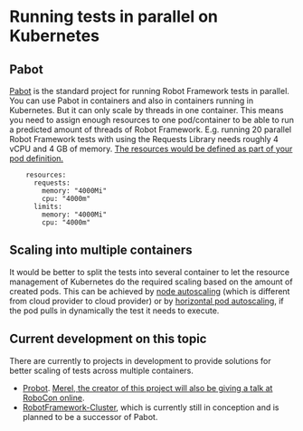 # Running tests in parallel on Kubernetes
## Pabot
[Pabot](https://pabot.org/) is the standard project for running Robot Framework tests in parallel. You can use Pabot in containers and also in containers running in Kubernetes. But it can only scale by threads in one container. This means you need to assign enough resources to one pod/container to be able to run a predicted amount of threads of Robot Framework. E.g. running 20 parallel Robot Framework tests with using the Requests Library needs roughly 4 vCPU and 4 GB of memory.
[The resources would be defined as part of your pod definition.](https://kubernetes.io/docs/concepts/configuration/manage-resources-containers/)
```
    resources:
      requests:
        memory: "4000Mi"
        cpu: "4000m"
      limits:
        memory: "4000Mi"
        cpu: "4000m"
```

## Scaling into multiple containers
It would be better to split the tests into several container to let the resource management of Kubernetes do the required scaling based on the amount of created pods. This can be achieved by [node autoscaling](https://cloud.google.com/kubernetes-engine/docs/concepts/cluster-autoscaler) (which is different from cloud provider to cloud provider) or by [horizontal pod autoscaling](https://kubernetes.io/de/docs/tasks/run-application/horizontal-pod-autoscale/), if the pod pulls in dynamically the test it needs to execute. 

## Current development on this topic
There are currently to projects in development to provide solutions for better scaling of tests across multiple containers.
- [Probot](https://github.com/mwfoekens/Probot). [Merel, the creator of this project will also be giving a talk at RoboCon online](https://robocon.io/#online-probot-test-parallelization--distribution-with-docker-and-kubernetes). 
- [RobotFramework-Cluster](https://github.com/MarketSquare/robotframework-cluster), which is currently still in conception and is planned to be a successor of Pabot.

